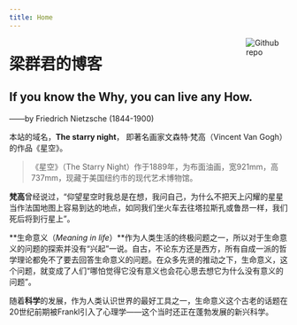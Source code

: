 ```yaml
---
title: Home
---
```


[<img src="https://simpleicons.org/icons/github.svg" style="max-width:15%;min-width:40px;float:right;" alt="Github repo" />](https://github.com/QunjunLIANG)

# 梁群君的博客

## If you know the Why, you can live any How. 
——by Friedrich Nietzsche (1844-1900)

本站的域名，**The starry night**， 即著名画家文森特·梵高（Vincent Van Gogh）的作品《星空》。

> 《星空》（The Starry Night）作于1889年，为布面油画，宽921mm，高737mm，现藏于美国纽约市的现代艺术博物馆。

**梵高**曾经说过，“仰望星空时我总是在想，我问自己，为什么不把天上闪耀的星星当作法国地图上容易到达的地点，如同我们坐火车去往塔拉斯孔或鲁昂一样，我们死后将到行星上”。

**生命意义（*Meaning in life*）**作为人类生活的终极问题之一，所以对于生命意义的问题的探索并没有“兴起”一说。自古，不论东方还是西方，所有自成一派的哲学理论都免不了要去回答生命意义的问题。在众多先贤的推动之下，生命意义，这个问题，就变成了人们“哪怕觉得它没有意义也会花心思去想它为什么没有意义的问题”。

随着**科学**的发展，作为人类认识世界的最好工具之一，生命意义这个古老的话题在20世纪前期被Frankl引入了心理学——这个当时还正在蓬勃发展的新兴科学。

